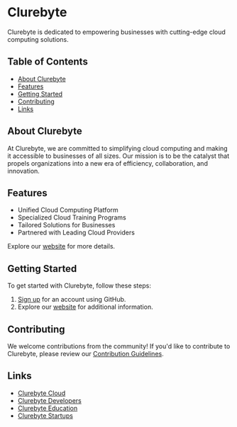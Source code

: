 # Clurebyte

Clurebyte is dedicated to empowering businesses with cutting-edge cloud computing solutions.

## Table of Contents

- [About Clurebyte](#about-clurebyte)
- [Features](#features)
- [Getting Started](#getting-started)
- [Contributing](#contributing)
- [Links](#links)

## About Clurebyte

At Clurebyte, we are committed to simplifying cloud computing and making it accessible to businesses of all sizes. Our mission is to be the catalyst that propels organizations into a new era of efficiency, collaboration, and innovation.

## Features

- Unified Cloud Computing Platform
- Specialized Cloud Training Programs
- Tailored Solutions for Businesses
- Partnered with Leading Cloud Providers

Explore our [website](https://www.clurebyte.com/) for more details.

## Getting Started

To get started with Clurebyte, follow these steps:

1. [Sign up](https://www.clurebyte.com/signup-github) for an account using GitHub.
2. Explore our [website](https://www.clurebyte.com/) for additional information.

## Contributing

We welcome contributions from the community! If you'd like to contribute to Clurebyte, please review our [Contribution Guidelines](CONTRIBUTING.md).

## Links

- [Clurebyte Cloud](https://cloud.clurebyte.com)
- [Clurebyte Developers](https://developers.clurebyte.com)
- [Clurebyte Education](https://education.clurebyte.com)
- [Clurebyte Startups](https://startups.clurebyte.com)
